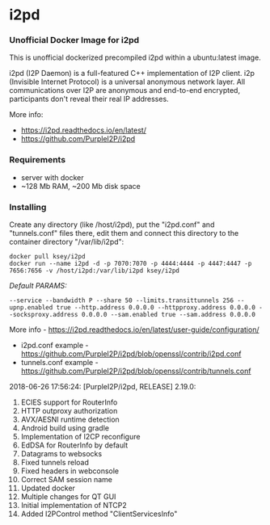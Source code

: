 # i2pd
### Unofficial Docker Image for i2pd
This is unofficial dockerized precompiled i2pd within a ubuntu:latest image.

i2pd (I2P Daemon) is a full-featured C++ implementation of I2P client. i2p (Invisible Internet Protocol) is a universal anonymous network layer. All communications over I2P are anonymous and end-to-end encrypted, participants don't reveal their real IP addresses.

More info:
- https://i2pd.readthedocs.io/en/latest/
- https://github.com/PurpleI2P/i2pd

### Requirements

* server with docker
* ~128 Mb RAM, ~200 Mb disk space 

### Installing

Create any directory (like /host/i2pd), put the "i2pd.conf" and "tunnels.conf" files there, edit them and connect this directory to the container directory "/var/lib/i2pd":
```
docker pull ksey/i2pd
docker run --name i2pd -d -p 7070:7070 -p 4444:4444 -p 4447:4447 -p 7656:7656 -v /host/i2pd:/var/lib/i2pd ksey/i2pd
```

*Default PARAMS:*
```
--service --bandwidth P --share 50 --limits.transittunnels 256 --upnp.enabled true --http.address 0.0.0.0 --httpproxy.address 0.0.0.0 --socksproxy.address 0.0.0.0 --sam.enabled true --sam.address 0.0.0.0
```
More info - https://i2pd.readthedocs.io/en/latest/user-guide/configuration/

* i2pd.conf example - https://github.com/PurpleI2P/i2pd/blob/openssl/contrib/i2pd.conf 
* tunnels.conf example - https://github.com/PurpleI2P/i2pd/blob/openssl/contrib/tunnels.conf















2018-06-26 17:56:24: [PurpleI2P/i2pd, RELEASE] 2.19.0:

1.  ECIES support for RouterInfo
2.  HTTP outproxy authorization
3.  AVX/AESNI runtime detection
4.  Android build using gradle
5.  Implementation of I2CP reconfigure
6.  EdDSA for RouterInfo by default
7. Datagrams to websocks
8. Fixed tunnels reload
9. Fixed headers in webconsole
10. Correct SAM session name
11. Updated docker
12.  Multiple changes for QT GUI
13. Initial implementation of NTCP2
14. Added I2PControl method "ClientServicesInfo"
